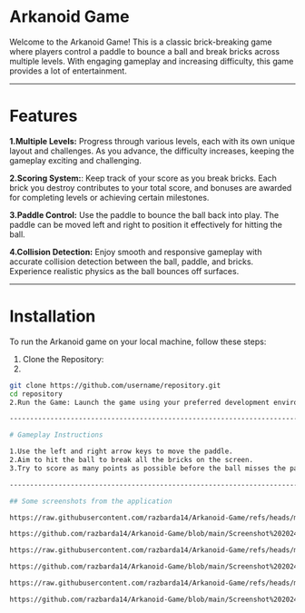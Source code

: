 # Arkanoid Game

Welcome to the Arkanoid Game! This is a classic brick-breaking game where players control a paddle to bounce a ball and break bricks across multiple levels.
With engaging gameplay and increasing difficulty, this game provides a lot of entertainment.

-------------------------------------------------------------------------------------------------------------------------------------------------------------------------------------------

# Features 

**1.Multiple Levels:** Progress through various levels, each with its own unique layout and challenges. As you advance, the difficulty increases, keeping the gameplay exciting and challenging.

**2.Scoring System:**: Keep track of your score as you break bricks. Each brick you destroy contributes to your total score, and bonuses are awarded for completing levels or achieving certain milestones.

**3.Paddle Control:** Use the paddle to bounce the ball back into play. The paddle can be moved left and right to position it effectively for hitting the ball.

**4.Collision Detection:** Enjoy smooth and responsive gameplay with accurate collision detection between the ball, paddle, and bricks. Experience realistic physics as the ball bounces off surfaces.

-------------------------------------------------------------------------------------------------------------------------------------------------------------------------------------------

# Installation

To run the Arkanoid game on your local machine, follow these steps:

1. Clone the Repository:
2. 
```bash
git clone https://github.com/username/repository.git
cd repository
2.Run the Game: Launch the game using your preferred development environment or command line.

-------------------------------------------------------------------------------------------------------------------------------------------------------------------------------------------

# Gameplay Instructions

1.Use the left and right arrow keys to move the paddle.
2.Aim to hit the ball to break all the bricks on the screen.
3.Try to score as many points as possible before the ball misses the paddle.

-------------------------------------------------------------------------------------------------------------------------------------------------------------------------------------------

## Some screenshots from the application

https://raw.githubusercontent.com/razbarda14/Arkanoid-Game/refs/heads/main/Screenshot%202024-09-24%20163127.png

https://github.com/razbarda14/Arkanoid-Game/blob/main/Screenshot%202024-09-24%20163127.png

https://raw.githubusercontent.com/razbarda14/Arkanoid-Game/refs/heads/main/Screenshot%202024-09-24%20163239.png

https://github.com/razbarda14/Arkanoid-Game/blob/main/Screenshot%202024-09-24%20163239.png

https://raw.githubusercontent.com/razbarda14/Arkanoid-Game/refs/heads/main/Screenshot%202024-09-24%20163405.png

https://github.com/razbarda14/Arkanoid-Game/blob/main/Screenshot%202024-09-24%20163405.png


